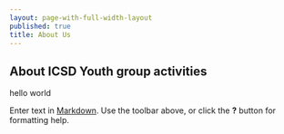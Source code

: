 ```yaml
---
layout: page-with-full-width-layout
published: true
title: About Us
---
```


## About ICSD Youth group activities

<div class="row">
	<div class="col-3" style="background-image: ![3fd23f17-f761-4d12-8a3d-fd7d95ef8b78.jpg]({{site.baseurl}}/media/3fd23f17-f761-4d12-8a3d-fd7d95ef8b78.jpg);">
  hello world
  </div>
  <div class="col-3" style="background-image: ![3fd23f17-f761-4d12-8a3d-fd7d95ef8b78.jpg]({{site.baseurl}}/media/3fd23f17-f761-4d12-8a3d-fd7d95ef8b78.jpg);"></div>
  <div class="col-3" style="background-image: ![3fd23f17-f761-4d12-8a3d-fd7d95ef8b78.jpg]({{site.baseurl}}/media/3fd23f17-f761-4d12-8a3d-fd7d95ef8b78.jpg);"></div>
  <div class="col-3" style="background-image: ![3fd23f17-f761-4d12-8a3d-fd7d95ef8b78.jpg]({{site.baseurl}}/media/3fd23f17-f761-4d12-8a3d-fd7d95ef8b78.jpg);"></div>
</div>



Enter text in [Markdown](http://daringfireball.net/projects/markdown/). Use the toolbar above, or click the **?** button for formatting help.
